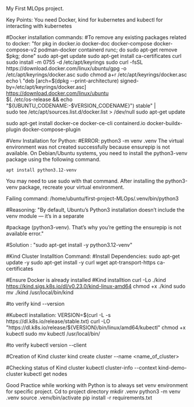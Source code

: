 My First MLOps project.

Key Points:
You need Docker, kind for kubernetes and kubectl for interacting with kubernetes

#Docker installation commands:
#To remove any existing packages related to docker:
"for pkg in docker.io docker-doc docker-compose docker-compose-v2 podman-docker containerd runc; do sudo apt-get remove $pkg; done"
sudo apt-get update
sudo apt-get install ca-certificates curl
sudo install -m 0755 -d /etc/apt/keyrings
sudo curl -fsSL https://download.docker.com/linux/ubuntu/gpg -o /etc/apt/keyrings/docker.asc
sudo chmod a+r /etc/apt/keyrings/docker.asc
echo \
  "deb [arch=$(dpkg --print-architecture) signed-by=/etc/apt/keyrings/docker.asc] https://download.docker.com/linux/ubuntu \
  $(. /etc/os-release && echo "${UBUNTU_CODENAME:-$VERSION_CODENAME}") stable" | \
  sudo tee /etc/apt/sources.list.d/docker.list > /dev/null
sudo apt-get update

sudo apt-get install docker-ce docker-ce-cli containerd.io docker-buildx-plugin docker-compose-plugin

#Venv Installation for Python:
#ERROR:
python3 -m venv .venv
The virtual environment was not created successfully because ensurepip is not
available.  On Debian/Ubuntu systems, you need to install the python3-venv
package using the following command.

    apt install python3.12-venv

You may need to use sudo with that command.  After installing the python3-venv
package, recreate your virtual environment.

Failing command: /home/ubuntu/first-project-MLOps/.venv/bin/python3

#Reasoning: "By default, Ubuntu’s Python3 installation doesn’t include the venv module — it’s in a separate 

#package (python3-venv). That’s why you’re getting the ensurepip is not available error."

#Solution :  "sudo apt-get install -y python3.12-venv"


#Kind Cluster Installtion Command:
#Install Dependencies:
sudo apt-get update -y
sudo apt-get install -y curl wget apt-transport-https ca-certificates

#Ensure Docker is already installed
#Kind installtion
curl -Lo ./kind https://kind.sigs.k8s.io/dl/v0.23.0/kind-linux-amd64
chmod +x ./kind
sudo mv ./kind /usr/local/bin/kind

#to verify
kind --version

#Kubectl installation:
VERSION=$(curl -L -s https://dl.k8s.io/release/stable.txt)
curl -LO "https://dl.k8s.io/release/${VERSION}/bin/linux/amd64/kubectl"
chmod +x kubectl
sudo mv kubectl /usr/local/bin/

#to verify
kubectl version --client

#Creation of Kind cluster
kind create cluster --name <name_of_cluster>

#Checking status of Kind cluster
kubectl cluster-info --context kind-demo-cluster
kubectl get nodes


Good Practice while working with Python is to always set venv environment for specific project.
Cd to project directory
mkdir .venv
python3 -m venv .venv
source .venv/bin/activate
pip install -r requirements.txt